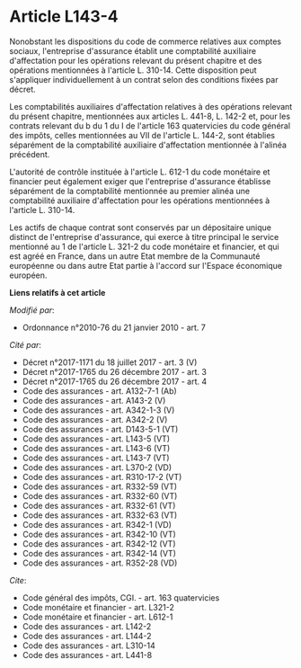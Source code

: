 # Article L143-4

Nonobstant les dispositions du code de commerce relatives aux comptes sociaux, l'entreprise d'assurance établit une
comptabilité auxiliaire d'affectation pour les opérations relevant du présent chapitre et des opérations mentionnées à
l'article L. 310-14. Cette disposition peut s'appliquer individuellement à un contrat selon des conditions fixées par
décret. 

Les comptabilités auxiliaires d'affectation relatives à des opérations relevant du présent chapitre, mentionnées aux articles
L. 441-8, L. 142-2 et, pour les contrats relevant du b du 1 du I de l'article 163 quatervicies du code général des impôts,
celles mentionnées au VII de l'article L. 144-2, sont établies séparément de la comptabilité auxiliaire d'affectation
mentionnée à l'alinéa précédent.

L'autorité de contrôle instituée à l'article L. 612-1 du code monétaire et financier peut également exiger que l'entreprise
d'assurance établisse séparément de la comptabilité mentionnée au premier alinéa une comptabilité auxiliaire d'affectation
pour les opérations mentionnées à l'article L. 310-14. 

Les actifs de chaque contrat sont conservés par un dépositaire unique distinct de l'entreprise d'assurance, qui exerce à
titre principal le service mentionné au 1 de l'article L. 321-2 du code monétaire et financier, et qui est agréé en France,
dans un autre Etat membre de la Communauté européenne ou dans autre Etat partie à l'accord sur l'Espace économique européen.

**Liens relatifs à cet article**

_Modifié par_:

  - Ordonnance n°2010-76 du 21 janvier 2010 - art. 7

_Cité par_:

  - Décret n°2017-1171 du 18 juillet 2017 - art. 3 (V)
  - Décret n°2017-1765 du 26 décembre 2017 - art. 3
  - Décret n°2017-1765 du 26 décembre 2017 - art. 4
  - Code des assurances - art. A132-7-1 (Ab)
  - Code des assurances - art. A143-2 (V)
  - Code des assurances - art. A342-1-3 (V)
  - Code des assurances - art. A342-2 (V)
  - Code des assurances - art. D143-5-1 (VT)
  - Code des assurances - art. L143-5 (VT)
  - Code des assurances - art. L143-6 (VT)
  - Code des assurances - art. L143-7 (VT)
  - Code des assurances - art. L370-2 (VD)
  - Code des assurances - art. R310-17-2 (VT)
  - Code des assurances - art. R332-59 (VT)
  - Code des assurances - art. R332-60 (VT)
  - Code des assurances - art. R332-61 (VT)
  - Code des assurances - art. R332-63 (VT)
  - Code des assurances - art. R342-1 (VD)
  - Code des assurances - art. R342-10 (VT)
  - Code des assurances - art. R342-12 (VT)
  - Code des assurances - art. R342-14 (VT)
  - Code des assurances - art. R352-28 (VD)

_Cite_:

  - Code général des impôts, CGI. - art. 163 quatervicies
  - Code monétaire et financier - art. L321-2
  - Code monétaire et financier - art. L612-1
  - Code des assurances - art. L142-2
  - Code des assurances - art. L144-2
  - Code des assurances - art. L310-14
  - Code des assurances - art. L441-8
